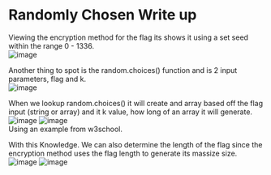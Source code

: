 # Randomly Chosen Write up

Viewing the encryption method for the flag its shows it using a set seed within the range 0 - 1336.<br/>
![image](https://github.com/ShadowBringer007/CTF_Repository/assets/47370367/e76be65c-6574-4231-b7c1-15bcebc105d8)
<br/>

Another thing to spot is the random.choices() function and is 2 input parameters, flag and k. <br/>
![image](https://github.com/ShadowBringer007/CTF_Repository/assets/47370367/70fa11bb-cda6-4e50-a8f0-18227defa93d)
<br/>

When we lookup random.choices() it will create and array based off the flag input (string or array) and it k value, how long of an array it will generate. <br/>
![image](https://github.com/ShadowBringer007/CTF_Repository/assets/47370367/4a060767-5dc1-4e45-9ec5-b6982428fca9)
![image](https://github.com/ShadowBringer007/CTF_Repository/assets/47370367/76633b95-4b35-48ee-a9a7-115e995d6645)
<br/>
Using an example from w3school.<br/>

With this Knowledge. We can also determine the length of the flag since the encryption method uses the flag length to generate its massize size.<br/>
![image](https://github.com/ShadowBringer007/CTF_Repository/assets/47370367/84fa329c-6281-42d5-8f61-3d60b40dff47)
![image](https://github.com/ShadowBringer007/CTF_Repository/assets/47370367/0cacf30c-8d0f-42fd-8090-73914bbb13fc)
